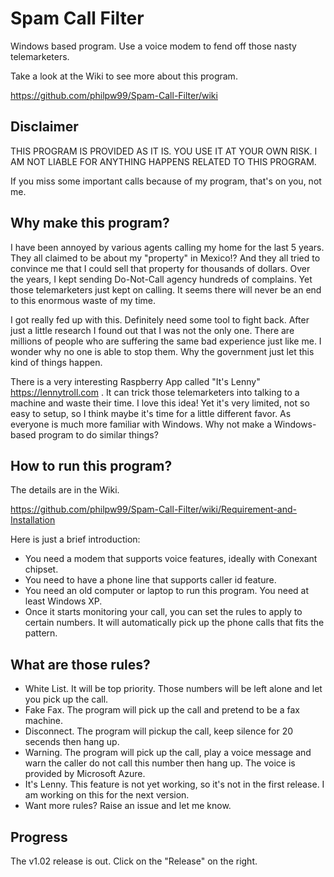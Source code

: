 # Spam Call Filter
Windows based program. Use a voice modem to fend off those nasty telemarketers. 

Take a look at the Wiki to see more about this program.

https://github.com/philpw99/Spam-Call-Filter/wiki

## Disclaimer
THIS PROGRAM IS PROVIDED AS IT IS. YOU USE IT AT YOUR OWN RISK. I AM NOT LIABLE FOR ANYTHING HAPPENS RELATED TO THIS PROGRAM.

If you miss some important calls because of my program, that's on you, not me.

## Why make this program?
I have been annoyed by various agents calling my home for the last 5 years. They all claimed to be about my "property" in Mexico!? And they all tried to convince me that I could sell that property for thousands of dollars. Over the years, I kept sending Do-Not-Call agency hundreds of complains. Yet those telemarketers just kept on calling. It seems there will never be an end to this enormous waste of my time.

I got really fed up with this. Definitely need some tool to fight back. After just a little research I found out that I was not the only one. There are millions of people who are suffering the same bad experience just like me. I wonder why no one is able to stop them. Why the government just let this kind of things happen.

There is a very interesting Raspberry App called "It's Lenny" https://lennytroll.com . It can trick those telemarketers into talking to a machine and waste their time. I love this idea! Yet it's very limited, not so easy to setup, so I think maybe it's time for a little different favor. As everyone is much more familiar with Windows. Why not make a Windows-based program to do similar things?

## How to run this program?
The details are in the Wiki. 

https://github.com/philpw99/Spam-Call-Filter/wiki/Requirement-and-Installation 

Here is just a brief introduction: 
* You need a modem that supports voice features, ideally with Conexant chipset.
* You need to have a phone line that supports caller id feature.
* You need an old computer or laptop to run this program. You need at least Windows XP.
* Once it starts monitoring your call, you can set the rules to apply to certain numbers. It will automatically pick up the phone calls that fits the pattern.

## What are those rules?
* White List. It will be top priority. Those numbers will be left alone and let you pick up the call. 
* Fake Fax. The program will pick up the call and pretend to be a fax machine. 
* Disconnect. The program will pickup the call, keep silence for 20 secends then hang up. 
* Warning.  The program will pick up the call, play a voice message and warn the caller do not call this number then hang up. The voice is provided by Microsoft Azure. 
* It's Lenny. This feature is not yet working, so it's not in the first release. I am working on this for the next version. 
* Want more rules? Raise an issue and let me know. 

## Progress
The v1.02 release is out. Click on the "Release" on the right.
